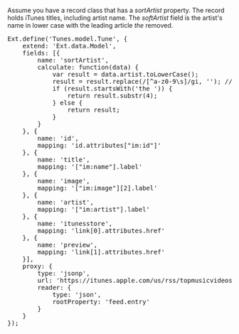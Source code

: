 Assume you have a record class that has a *sortArtist* property. The record holds iTunes 
titles, including artist name. The *softArtist* field is the artist's name in lower case
with the leading article *the* removed.

<pre class="runnable readonly">
Ext.define('Tunes.model.Tune', {
    extend: 'Ext.data.Model',
    fields: [{
        name: 'sortArtist',
        calculate: function(data) {
            var result = data.artist.toLowerCase();
            result = result.replace(/[^a-z0-9\s]/gi, ''); // Strip off non-alphanumerics.
            if (result.startsWith('the ')) {
                return result.substr(4);
            } else {
                return result;
            }
        }
    }, {
        name: 'id',
        mapping: 'id.attributes["im:id"]'
    }, {
        name: 'title',
        mapping: '["im:name"].label'
    }, {
        name: 'image',
        mapping: '["im:image"][2].label'
    }, {
        name: 'artist',
        mapping: '["im:artist"].label'
    }, {
        name: 'itunesstore',
        mapping: 'link[0].attributes.href'
    }, {
        name: 'preview',
        mapping: 'link[1].attributes.href'
    }],
    proxy: {
        type: 'jsonp',
        url: 'https://itunes.apple.com/us/rss/topmusicvideos/limit=50/json',
        reader: {
            type: 'json',
            rootProperty: 'feed.entry'
        }
    }
});
</pre>